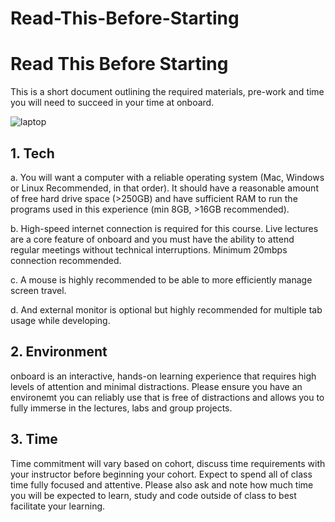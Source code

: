 # Read-This-Before-Starting

# Read This Before Starting

This is a short document outlining the required materials, pre-work and time you will need to succeed in your time at onboard.

![laptop](https://images.unsplash.com/photo-1498050108023-c5249f4df085?ixlib=rb-4.0.3&ixid=M3wxMjA3fDB8MHxwaG90by1wYWdlfHx8fGVufDB8fHx8fA%3D%3D&auto=format&fit=crop&w=1172&q=80)

## 1. Tech

 a. You will want a computer with a reliable operating system (Mac, Windows or Linux Recommended, in that order). It should have a reasonable amount of free hard drive space (>250GB) and have sufficient RAM to run the programs used in this experience (min 8GB, >16GB recommended).    

 b. High-speed internet connection is required for this course. Live lectures are a core feature of onboard and you must have the ability to attend regular meetings without technical interruptions. Minimum 20mbps connection recommended.   

 c. A mouse is highly recommended to be able to more efficiently manage screen travel.   

 d. And external monitor is optional but highly recommended for multiple tab usage while developing.

## 2. Environment

onboard is an interactive, hands-on learning experience that requires high levels of attention and minimal distractions. Please ensure you have an environemt you can reliably use that is free of distractions and allows you to fully immerse in the lectures, labs and group projects. 

## 3. Time

Time commitment will vary based on cohort, discuss time requirements with your instructor before beginning your cohort. Expect to spend all of class time fully focused and attentive. Please also ask and note how much time you will be expected to learn, study and code outside of class to best facilitate your learning. 


